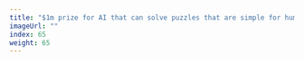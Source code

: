 ```yaml
---
title: "$1m prize for AI that can solve puzzles that are simple for humans"
imageUrl: ""
index: 65
weight: 65
---
```

